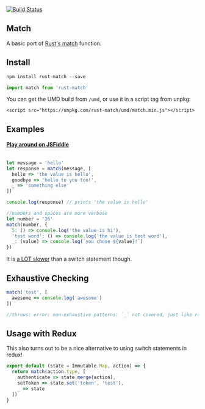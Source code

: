 [![Build Status](https://circleci.com/gh/zackify/match.svg?style=shield&circle-token=443316526a6b5f0ed82f7b64307c6c5914f79ad5)](https://circleci.com/gh/zackify/match)

## Match

A basic port of [Rust's match](https://doc.rust-lang.org/book/match.html) function.

## Install

```js
npm install rust-match --save

import match from 'rust-match'
```

You can get the UMD build from `/umd`, or use it in a script tag from unpkg:

```
<script src="https://unpkg.com/rust-match/umd/match.min.js"></script>
```


## Examples

#### [Play around on JSFiddle](https://jsfiddle.net/2ct8d7r9/10/)

```js

let message = 'hello'
let response = match(message, [
  hello => 'the value is hello',
  goodbye => 'hello to you too!',
  _ => 'something else'
])

console.log(response) // prints 'the value is hello'

//numbers and spaces are more verbose
let number = '26'
match(number, {
  5: () => console.log('the value is hi'),
  'test word': () => console.log('the value is test word'),
  _: (value) => console.log(`you chose ${value}!`)
})

```

It is [a LOT slower](http://jsperf.com/match-vs-switch/11) than a switch statement though.

## Exhaustive Checking

```js
match('test', [
  awesome => console.log('awesome')
])

//throws: error: non-exhaustive patterns: `_` not covered, just like rust!
```

## Usage with Redux

This also turns out to be a nice alternative to using switch statements in redux!

```js
export default (state = Immutable.Map, action) => {
  return match(action.type, [
    authenticate => state.merge(action),
    setToken => state.set('token', 'test'),
    _ => state
  ])
}
```
